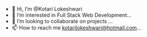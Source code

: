 - 👋 Hi, I’m @Kotari Lokeshwari
- 👀 I’m interested in Full Stack Web Development...
- 💞️ I’m looking to collaborate on projects ...
- 📫 How to reach me kotarilokeshwari@hotmail.com...

<!---
Kotarilokeshwari/Kotarilokeshwari is a ✨ special ✨ repository because its `README.md` (this file) appears on your GitHub profile.
You can click the Preview link to take a look at your changes.
--->
